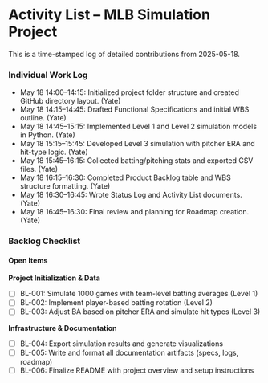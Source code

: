 # Activity List – MLB Simulation Project

This is a time-stamped log of detailed contributions from 2025-05-18.

### Individual Work Log

* May 18 14:00–14:15: Initialized project folder structure and created GitHub directory layout. (Yate)
* May 18 14:15–14:45: Drafted Functional Specifications and initial WBS outline. (Yate)
* May 18 14:45–15:15: Implemented Level 1 and Level 2 simulation models in Python. (Yate)
* May 18 15:15–15:45: Developed Level 3 simulation with pitcher ERA and hit-type logic. (Yate)
* May 18 15:45–16:15: Collected batting/pitching stats and exported CSV files. (Yate)
* May 18 16:15–16:30: Completed Product Backlog table and WBS structure formatting. (Yate)
* May 18 16:30–16:45: Wrote Status Log and Activity List documents. (Yate)
* May 18 16:45–16:30: Final review and planning for Roadmap creation. (Yate)

### Backlog Checklist

#### Open Items

**Project Initialization & Data**

* [ ] BL-001: Simulate 1000 games with team-level batting averages (Level 1)
* [ ] BL-002: Implement player-based batting rotation (Level 2)
* [ ] BL-003: Adjust BA based on pitcher ERA and simulate hit types (Level 3)

**Infrastructure & Documentation**

* [ ] BL-004: Export simulation results and generate visualizations
* [ ] BL-005: Write and format all documentation artifacts (specs, logs, roadmap)
* [ ] BL-006: Finalize README with project overview and setup instructions
